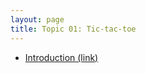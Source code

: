 ```yaml
---
layout: page
title: Topic 01: Tic-tac-toe
---
```


* [Introduction (link)](tic-tak-toe/tic-tak-toe.md)



